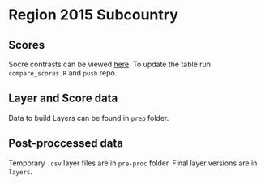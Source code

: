 # Region 2015 Subcountry

## Scores

Socre contrasts can be viewed [here](http://htmlpreview.github.io/?https://github.com/OHI-Science/gye/blob/draft/region2015/compare_scores.html). To update the table run `compare_scores.R` and `push` repo.


## Layer and Score data
Data to build Layers can be found in `prep` folder.

## Post-proccessed data
Temporary `.csv` layer files are in `pre-proc` folder. Final layer versions are in `layers`.
